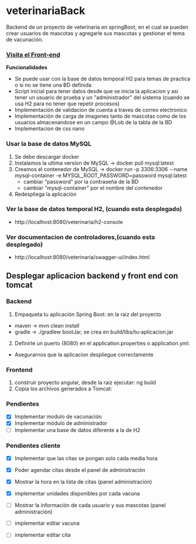 # veterinariaBack
Backend de un proyecto de veterinaria en springBoot, en el cual se pueden crear usuarios de mascotas y agregarle sus mascotas y gestionar el tema de vacunación.

### [Visita el Front-end](https://github.com/AlzateLeon/veterinariaFront)

**Funcionalidades**
* Se puede usar con la base de datos temporal H2 para temas de practica o si no se tiene una BD definida
* Script inicial para tener datos desde que se inicia la aplicacion y asi tener un usuario de prueba y un "administrador" del sistema (cuando se usa H2 para no tener que repetir procesos)
* Implementación de validacion de cuenta a traves de correo electronico
* Implementación de carga de imagenes tanto de mascotas como de los usuarios almacenandose en un campo @Lob de la tabla de la BD
* Implementacion de css nano

### Usar la base de datos MySQL
1. Se debe descargar docker
2. Instalamos la ultima version de MySQL -> docker pull mysql:latest
3. Creamos el contenedor de MySQL -> docker run -p  3306:3306 --name mysql-container -e MYSQL_ROOT_PASSWORD=password mysql:latest
    * cambiar "password" por la contraseña de la BD
    * cambiar "mysql-container" por el nombre del contenedor
4. Redespliega la aplicación

### Ver la base de datos temporal H2, (cuando esta desplegado) 
* http://localhost:8080/veterinaria/h2-console

### Ver documentacion de controladores,(cuando esta desplegado) 
* http://localhost:8080/veterinaria/swagger-ui/index.html

## Desplegar aplicacion backend y front end con tomcat
### Backend
1. Empaqueta tu aplicación Spring Boot: en la raiz del proyecto
* maven -> mvn clean install
* gradle -> ./gradlew bootJar, se crea en build/libs/tu-aplicacion.jar
2. Definirle un puerto (8080) en el application.properties o application.yml:
* Asegurarnos que la aplicacion despliegue correctamente

### Frontend
1. construir proyecto angular, desde la raiz ejecutar: ng build
2. Copia los archivos generados a Tomcat:

### Pendientes
- [X] Implementar modulo de vacunación
- [X] Implementar módulo de administrador
- [ ] Implementar una base de datos diferente a la de H2

### Pendientes cliente
- [x] Implementar que las citas se pongan solo cada media hora
- [x] Poder agendar citas desde el panel de administración
- [x] Mostrar la hora en la lista de citas (panel administración)
- [x] implementar unidades disponibles por cada vacuna
- [ ] Mostrar la información de cada usuario y sus mascotas (panel administración)

- [ ] implementar editar vacuna
- [ ] implementar editar cita


